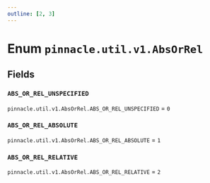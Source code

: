 ```yaml
---
outline: [2, 3]
---
```


# Enum `pinnacle.util.v1.AbsOrRel`






## Fields

### `ABS_OR_REL_UNSPECIFIED`

`pinnacle.util.v1.AbsOrRel.ABS_OR_REL_UNSPECIFIED` = `0`



### `ABS_OR_REL_ABSOLUTE`

`pinnacle.util.v1.AbsOrRel.ABS_OR_REL_ABSOLUTE` = `1`



### `ABS_OR_REL_RELATIVE`

`pinnacle.util.v1.AbsOrRel.ABS_OR_REL_RELATIVE` = `2`




